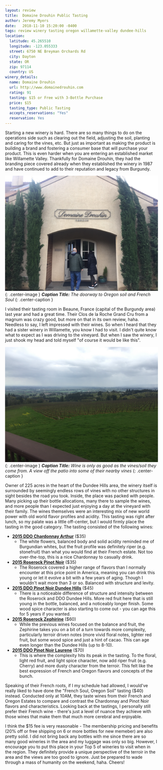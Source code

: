 ```yaml
---
layout: review
title:  Domaine Drouhin Public Tasting
author: Jeremy Myers
date:   2018-11-10 15:20:00 -0400
tags: review winery tasting oregon willamette-valley dundee-hills
location:
  latitude: 45.265510
  longitude: -123.055333
  street: 6750 NE Breyman Orchards Rd
  city: Dayton
  state: OR
  zip: 97114
  country: US
winery_details:
  name: Domaine Drouhin
  url: http://www.domainedrouhin.com
  rating: 91
  tasting: $15 or Free with 3-Bottle Purchase
  price: $15
  tasting_type: Public Tasting
  accepts_reservations: "Yes"
  reservation: Yes
---
```

Starting a new winery is hard.  There are so many things to do on the operations side such as clearing out the field, adjusting the soil, planting and caring for the vines, etc.  But just as important as making the product is building a brand and fostering a consumer base that will purchase your product.  This is even harder when you are entering an established market like Willamette Valley.  Thankfully for Domaine Drouhin, they had the branding piece covered already when they established the winery in 1987 and have continued to add to their reputation and legacy from Burgundy.  

![](/assets/domaine-drouhin/1.jpg "Doorway to France"){: .center-image }
***Caption Title:*** *The doorway to Oregon soil and French Soul*
{: .center-caption }

I visited their tasting room in Beaune, France (capital of the Burgundy area) last year and had a great time.  Their Clos de la Roche Grand Cru from a magnum was crazy good, but more on that in its own review, haha.  Needless to say, I left impressed with their wines.  So when I heard that they had a sister winery in Willamette, you know I had to visit.  I didn't quite know what to expect as I was driving to the vineyard.  But when I saw the winery, I just shook my head and told myself "of course it would be like this".  

![](/assets/domaine-drouhin/2.jpg "A look to the vines"){: .center-image }
***Caption Title:*** *Wine is only as good as the vines/soil they come from.  A view off the patio into some of their nearby vines*
{: .center-caption }

Owner of 225 acres in the heart of the Dundee Hills area, the winery itself is surrounded by seemingly endless rows of vines with no other structures in sight besides the road you took.  Inside, the place was packed with people.  Many picking up their bottle allocations, many there to sample the wines, and more people than I expected just enjoying a day at the vineyard with their family.  The wines themselves were an interesting mix of new world power with old world flavor profiles and acidity.  This tasting was right after lunch, so my palate was a little off-center, but I would firmly place the tasting in the good category.  The tasting consisted of the following wines:

* [**2015 DDO Chardonnay Arthur**](http://store.domainedrouhin.com/2016_Arthur_Chardonnay) ($35)
  * The white flowers, balanced body and solid acidity reminded me of Burgundian whites, but the fruit profile was definitely riper (e.g. stonefruit) than what you would find at their French estate.  Not too over-the-top, this is a nice Chardonnay to casually drink.
* [**2015 Roserock Pinot Noir**](http://store.domainedrouhin.com/2015_Roserock_Pinot_Noir) ($35)
  * The Roserock covered a higher range of flavors than I normally encounter at this price point in America, meaning you can drink this young or let it evolve a bit with a few years of aging.  Though I wouldn't wait more than 3 or so.  Balanced with structure and levity. 
* [**2015 DDO Pinot Noir Dundee Hills**](http://store.domainedrouhin.com/2015_Pinot_Noir_Dundee_HIlls) ($45)
  * There is a noticeable difference of structure and intensity between the Roserock and DDO Dundee Hills.  More red fruit here that is still young in the bottle, balanced, and a noticeably longer finish.  Some wood spice character is also starting to come out - you can age this for 5 years if you wanted.
* [**2015 Roserock Zephirine**](http://store.domainedrouhin.com/2015_Roserock_Zephirine) ($60)
  * While the previous wines focused on the balance and fruit, the Zephirine takes you on a bit of a turn towards more complexity, particularly terroir driven notes (more vivid floral notes, lighter red fruit, but some wood spice and just a hint of cacao.  This can age even longer than the Dundee Hills (up to 8-10).
* [**2015 DDO Pinot Noir Laurene**](http://store.domainedrouhin.com/2015_Laurene) ($70)
  * This is where the complexity hits its peak in the tasting.  To the floral, light red fruit, and light spice character, now add riper fruit (e.g. Cherry) and more dusty character from the terroir.  This felt like the best expression of French and Oregon flavors and concepts of the bunch.

Speaking of their French roots, if I my schedule had allowed, I would've really liked to have done the "French Soul, Oregon Soil" tasting ($40) instead.  Conducted only at 10AM, they taste wines from their French and Oregon Estates to compare and contrast the Chardonnay and Pinot Noir flavors and characteristics.  Looking back at the tastings, I personally still prefer their French wine - there's just a level of nuance they achieve with those wines that make them that much more cerebral and enjoyable.  

I think the $15 fee is very reasonable - The membership pricing and benefits (20% off or free shipping on 6 or more bottles for new memeber) are also pretty solid.  I did not bring back any bottles with me since there are so many good wineries in the area and my luggage was only so big.  However, I encourage you to put this place in your Top 5 of wineries to visit when in the region.  They definitely provide a unique perspective of the terroir in the area and the views are too good to ignore.  Just be prepared to wade through a mass of humanity on the weekend, haha.  Cheers!
